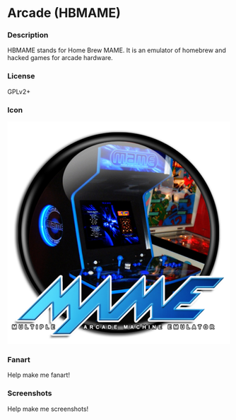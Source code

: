 # Arcade (HBMAME)

### Description

HBMAME stands for Home Brew MAME. It is an emulator of homebrew and hacked games for arcade hardware.

### License

GPLv2+

### Icon

![Arcade (HBMAME) icon](game.libretro.hbmame/resources/icon.png)

### Fanart

Help make me fanart!

### Screenshots

Help make me screenshots!
